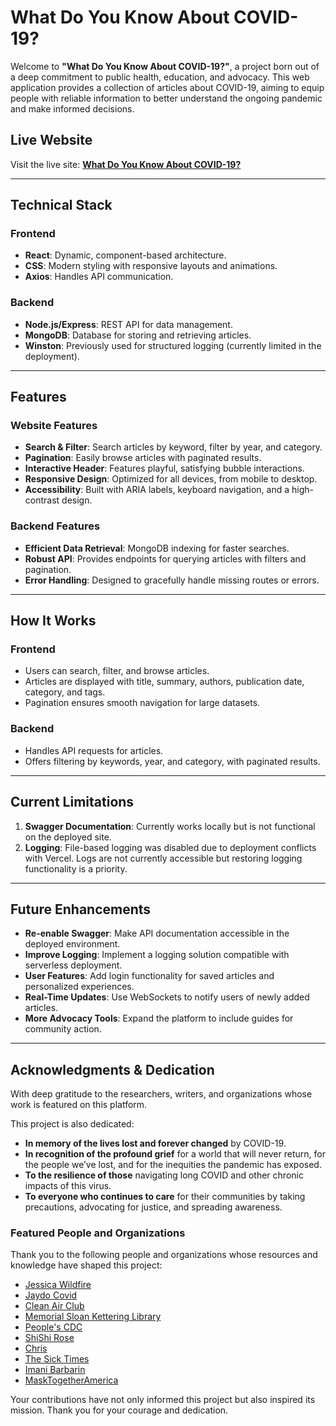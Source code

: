 # What Do You Know About COVID-19?

Welcome to **"What Do You Know About COVID-19?"**, a project born out of a deep commitment to public health, education, and advocacy. This web application provides a collection of articles about COVID-19, aiming to equip people with reliable information to better understand the ongoing pandemic and make informed decisions.

## Live Website

Visit the live site: **[What Do You Know About COVID-19?](https://www.whatdoyouknowaboutcovid19.com)**

---

## Technical Stack

### Frontend
- **React**: Dynamic, component-based architecture.
- **CSS**: Modern styling with responsive layouts and animations.
- **Axios**: Handles API communication.

### Backend
- **Node.js/Express**: REST API for data management.
- **MongoDB**: Database for storing and retrieving articles.
- **Winston**: Previously used for structured logging (currently limited in the deployment).

---

## Features

### Website Features
- **Search & Filter**: Search articles by keyword, filter by year, and category.
- **Pagination**: Easily browse articles with paginated results.
- **Interactive Header**: Features playful, satisfying bubble interactions.
- **Responsive Design**: Optimized for all devices, from mobile to desktop.
- **Accessibility**: Built with ARIA labels, keyboard navigation, and a high-contrast design.

### Backend Features
- **Efficient Data Retrieval**: MongoDB indexing for faster searches.
- **Robust API**: Provides endpoints for querying articles with filters and pagination.
- **Error Handling**: Designed to gracefully handle missing routes or errors.

---

## How It Works

### Frontend
- Users can search, filter, and browse articles.
- Articles are displayed with title, summary, authors, publication date, category, and tags.
- Pagination ensures smooth navigation for large datasets.

### Backend
- Handles API requests for articles.
- Offers filtering by keywords, year, and category, with paginated results.

---


## Current Limitations

1. **Swagger Documentation**: Currently works locally but is not functional on the deployed site.
2. **Logging**: File-based logging was disabled due to deployment conflicts with Vercel. Logs are not currently accessible but restoring logging functionality is a priority.

---

## Future Enhancements

- **Re-enable Swagger**: Make API documentation accessible in the deployed environment.
- **Improve Logging**: Implement a logging solution compatible with serverless deployment.
- **User Features**: Add login functionality for saved articles and personalized experiences.
- **Real-Time Updates**: Use WebSockets to notify users of newly added articles.
- **More Advocacy Tools**: Expand the platform to include guides for community action.

---

## Acknowledgments & Dedication

With deep gratitude to the researchers, writers, and organizations whose work is featured on this platform. 

This project is also dedicated:
- **In memory of the lives lost and forever changed** by COVID-19.
- **In recognition of the profound grief** for a world that will never return, for the people we’ve lost, and for the inequities the pandemic has exposed.
- **To the resilience of those** navigating long COVID and other chronic impacts of this virus.
- **To everyone who continues to care** for their communities by taking precautions, advocating for justice, and spreading awareness.

### Featured People and Organizations

Thank you to the following people and organizations whose resources and knowledge have shaped this project:

- [Jessica Wildfire](https://www.the-sentinel-intelligence.net/)
- [Jaydo Covid](https://www.instagram.com/JaydoCovid)
- [Clean Air Club](https://cleanairclub.org/home)
- [Memorial Sloan Kettering Library](https://libguides.mskcc.org/CovidImpacts/Home)
- [People's CDC](https://peoplescdc.org/)
- [ShiShi Rose](https://www.instagram.com/shishi.rose/)
- [Chris](https://youhavetoliveyour.life/)
- [The Sick Times](https://www.instagram.com/thesicktimes/)
- [Imani Barbarin](https://www.instagram.com/crutches_and_spice/)
- [MaskTogetherAmerica](https://www.instagram.com/masktogetheramerica/)

Your contributions have not only informed this project but also inspired its mission. Thank you for your courage and dedication.
